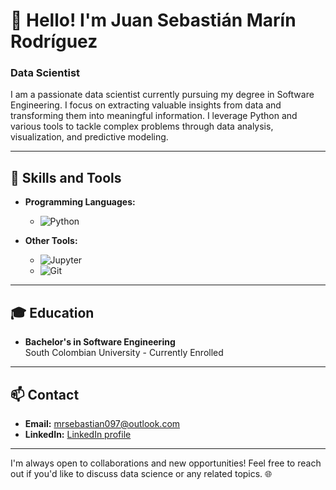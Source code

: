 # 👋 Hello! I'm Juan Sebastián Marín Rodríguez  
### Data Scientist

I am a passionate data scientist currently pursuing my degree in Software Engineering. I focus on extracting valuable insights from data and transforming them into meaningful information. I leverage Python and various tools to tackle complex problems through data analysis, visualization, and predictive modeling.

---

## 🌟 Skills and Tools

- **Programming Languages:**  
  - ![Python](https://img.shields.io/badge/Python-3776AB?style=flat&logo=python&logoColor=white)

- **Other Tools:**  
  - ![Jupyter](https://img.shields.io/badge/Jupyter-DA5B0B?style=flat&logo=jupyter&logoColor=white) 
  - ![Git](https://img.shields.io/badge/Git-F05032?style=flat&logo=git&logoColor=white) 

---

## 🎓 Education

- **Bachelor's in Software Engineering**  
South Colombian University - Currently Enrolled

---

## 📫 Contact

- **Email:** [mrsebastian097@outlook.com](mailto:mrsebastian097@outlook.com)
- **LinkedIn:** [LinkedIn profile](https://www.linkedin.com/in/juan-sebastián-marín-rodríguez-1563b52b6/)

---

I'm always open to collaborations and new opportunities! Feel free to reach out if you'd like to discuss data science or any related topics. 🌐
